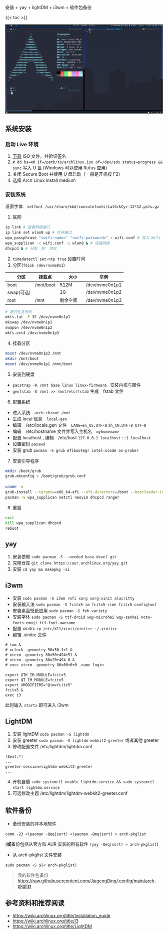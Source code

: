 
安装 + yay + lightDM + i3wm + 软件包备份

<!--more-->
{{< toc >}}

![Desktop](https://github.com/JiagengDing/pictures/blob/main/uPic/desktop2.png?raw=true)

## 系统安装

### 启动 Live 环境

1. [下载](https://archlinux.org/download/) ISO 文件，并验证签名
2. `# dd bs=4M if=/path/to/archlinux.iso of=/dev/sdx status=progress && sync` 写入 U 盘 (Windows 可以使用 Rufus 应用)
3. 关闭 Secure Boot 并使用 U 盘启动（一般是开机按 F2）
4. 选择 Arch Linux install medium


### 安装系统

设置字体　`setfont /usr/share/kbd/consolefonts/LatGrkCyr-12*12.psfu.gz` 

1. 联网
```bash
ip link # 查看网络接口
ip link set wlan0 up # 打开接口
wpa_passphrase "<wifi-name>" "<wifi-password>" > wifi.conf # 写入 Wifi 配置
wpa_supplican -c wifi.conf -i wlan0 & # 连接网络
dhcpcd & # 分配　IP　地址
```

2. `timedatectl set-ntp true` 设置时间
3. 分区(`fdisk /dev/nvme0n1`)

|　分区　| 挂载点|　大小 | 举例|
|---|---|---|---|
|boot | /mnt/boot | 512M |/dev/nvme0n1p1|
|swap(可选)| | 1G | /dev/nvme0n1p2|
|root| /mnt | 剩余空间　|/dev/nvme0n1p3|

```bash
# 格式化各分区
mkfs.fat -F 32 /dev/nvme0n1p1
mkswap /dev/nvme0n1p2
swapon /dev/nvme0n1p2
mkfs.ext4 /dev/nvme0n1p3
```

4. 挂载分区

```bash
mount /dev/nvme0n1p3 /mnt
mkdir /mnt/boot
mount /dev/nvme0n1p1 /mnt/boot
```

5. 安装到硬盘

- `pacstrap -K /mnt base linux linux-firmware ` 安装内核与固件
- `genfstab -U /mnt >> /mnt/etc/fstab`  生成　fstab 文件

6. 配置系统

- 进入系统　`arch-chroot /mnt`
- 生成 local 信息　`local-gen`
- 编辑　/etc/locale.gen 文件　`LANG=en_US.UTF-8` `zh_CN.UTF-8 UTF-8  `
- 编辑　/etc/hostname 文件并写入主机名　`myhomename`
- 配置 localhost , 编辑　/etc/host `127.0.0.1 localhost` `::1 localhost`
- 设置密码 `passwd`
- 安装 grub `pacman -S grub efibootmgr intel-ucode os-prober`

7. 安装引导程序
```bash
mkdir /boot/grub
grub-mkconfig > /boot/grub/grub.conf

uname -m
grub-install --target==x86_64-efi --efi-directory=/boot --bootloader-id=GRUB
pacman -S wpa_supplican netctl neovim dhcpcd ranger
```
8. 重启
```bash
exit
kill wpa_supplican dhcpcd
reboot
```

## yay

1. 安装依赖 `sudo pacman -S --needed base-devel git`
2. 克隆仓库 `git clone https://aur.archlinux.org/yay.git`
3. 安装 `cd yay && makepkg -si`

## i3wm

- 安装 `sudo pacman -S i3wm rofi xorg xorg-xinit alacritty`
- 安装输入法 `sudo pacman -S fcitx5-im fcitx5-rime fcitx5-configtool`
- 安装桌面壁纸应用 `sudo pacman -S feh variety`
- 安装字体 `sudo pacman -S ttf-droid wqy-microhei wqy-zenhei noto-fonts-emoji ttf-font-awesome `
- 配置 xinitrc `cp /etc/X11/xinit/xinitrc ~/.xinitrc`
- 编辑 .xinitrc 文件 
```
# twm &
# xclock -geometry 50x50-1+1 &
# xterm -geometry 80x50+494+51 &
# xterm -geometry 80x20+494-0 &
# exec xterm -geometry 80x66+0+0 -name login

export GTK_IM_MODULE=fcitx5
export QT_IM_MODULE=fcitx5
export XMODIFIERS="@im=fcitx5"
fcitx5 &
exec i3
```

此时输入 `startx` 即可进入 i3wm

## LightDM

1. 安装 lightDM `sudo pacman -S lightdm`
2. 安装 greeter `sudo pacman -S lightdm-webkit2-greeter` 或者其他 greeter
3. 修改配置文件 /etc/lightdm/lightdm.conf
```
[Seat:*]
...
greeter-session=lightdm-webkit2-greeter
...
```
4. 开机自启 `sudo systemctl enable lightdm.service && sudo systemctl start lightdm.service `
5. 可选修改主题 /etc/lightdm/lightdm-webkit2-greeter.conf


## 软件备份

- 备份安装的非本地软件 

`comm -23 <(pacman -Qeq|sort) <(pacman -Qmq|sort) > arch-pkglist
`

(**或**备份包括从官方和 AUR 安装的所有软件 `(yay -Qeq|sort) > arch-pkglist`)

- 从 arch-pkglist 文件安装 

`sudo pacman -S $(< arch-pkglist)`

> 我的软件包备份 https://raw.githubusercontent.com/JiagengDing/.config/main/arch-pkglist


## 参考资料和推荐阅读

- https://wiki.archlinux.org/title/Installation_guide
- https://wiki.archlinux.org/title/I3
- https://wiki.archlinux.org/title/LightDM
